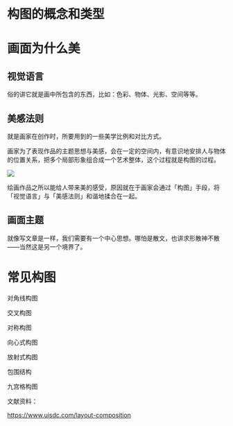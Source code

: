 # 构图的概念和类型

# 画面为什么美

## 视觉语言&#x20;

俗的讲它就是画中所包含的东西，比如：色彩、物体、光影、空间等等。&#x20;

## 美感法则

就是画家在创作时，所要用到的一些美学比例和对比方式。&#x20;

画家为了表现作品的主题思想与美感，会在一定的空间内，有意识地安排人与物体的位置关系，把多个局部形象组合成一个艺术整体，这个过程就是构图的过程。&#x20;

![](https://qhdtc.oss-cn-chengdu.aliyuncs.com/obsidian/9d81c5a49da0385d145a091b8a4a748c_lnvOXdIBWn.jpeg)

绘画作品之所以能给人带来美的感受，原因就在于画家会通过「构图」手段，将「视觉语言」与「美感法则」和谐地揉合在一起。&#x20;

## 画面主题

就像写文章是一样，我们需要有一个中心思想。哪怕是散文，也讲求形散神不散——当然这是另一个境界了。

# 常见构图

对角线构图

交叉构图

对称构图

向心式构图

放射式构图

包围结构

九宫格构图

文献资料：

<https://www.uisdc.com/layout-composition>
